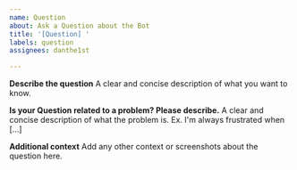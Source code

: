 ```yaml
---
name: Question
about: Ask a Question about the Bot
title: '[Question] '
labels: question
assignees: danthe1st

---
```


**Describe the question**
A clear and concise description of what you want to know.

**Is your Question related to a problem? Please describe.**
A clear and concise description of what the problem is. Ex. I'm always frustrated when [...]

**Additional context**
Add any other context or screenshots about the question here.
